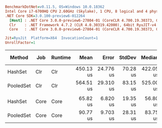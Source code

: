 ``` ini

BenchmarkDotNet=v0.11.5, OS=Windows 10.0.18362
Intel Core i7-6700HQ CPU 2.60GHz (Skylake), 1 CPU, 8 logical and 4 physical cores
.NET Core SDK=3.0.100-preview6-012264
  [Host] : .NET Core 3.0.0-preview6-27804-01 (CoreCLR 4.700.19.30373, CoreFX 4.700.19.30308), 64bit RyuJIT
  Clr    : .NET Framework 4.7.2 (CLR 4.0.30319.42000), 64bit RyuJIT-v4.8.3801.0
  Core   : .NET Core 3.0.0-preview6-27804-01 (CoreCLR 4.700.19.30373, CoreFX 4.700.19.30308), 64bit RyuJIT

Jit=RyuJit  Platform=X64  InvocationCount=1  
UnrollFactor=1  

```
|    Method |  Job | Runtime |      Mean |     Error |   StdDev |    Median | Ratio | RatioSD | Gen 0 | Gen 1 | Gen 2 | Allocated |
|---------- |----- |-------- |----------:|----------:|---------:|----------:|------:|--------:|------:|------:|------:|----------:|
|   HashSet |  Clr |     Clr | 450.13 us | 24.776 us | 70.28 us | 422.05 us |  1.00 |    0.00 |     - |     - |     - |         - |
| PooledSet |  Clr |     Clr | 564.51 us | 29.310 us | 83.15 us | 525.00 us |  1.28 |    0.25 |     - |     - |     - |         - |
|           |      |         |           |           |          |           |       |         |       |       |       |           |
|   HashSet | Core |    Core |  65.82 us |  6.820 us | 19.35 us |  56.80 us |  1.00 |    0.00 |     - |     - |     - |         - |
| PooledSet | Core |    Core |  90.77 us |  9.703 us | 28.31 us |  83.75 us |  1.46 |    0.53 |     - |     - |     - |         - |
